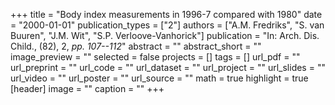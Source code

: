 +++
title = "Body index measurements in 1996-7 compared with 1980"
date = "2000-01-01"
publication_types = ["2"]
authors = ["A.M. Fredriks", "S. van Buuren", "J.M. Wit", "S.P. Verloove-Vanhorick"]
publication = "In: Arch. Dis. Child., (82), 2, _pp. 107--112_"
abstract = ""
abstract_short = ""
image_preview = ""
selected = false
projects = []
tags = []
url_pdf = ""
url_preprint = ""
url_code = ""
url_dataset = ""
url_project = ""
url_slides = ""
url_video = ""
url_poster = ""
url_source = ""
math = true
highlight = true
[header]
image = ""
caption = ""
+++
